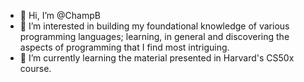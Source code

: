 - 👋 Hi, I’m @ChampB
- 👀 I’m interested in building my foundational knowledge of various programming languages; learning, in general and discovering the aspects of programming that I find most intriguing.
- 🌱 I’m currently learning the material presented in Harvard's CS50x course.

<!---
ChampB/ChampB is a ✨ special ✨ repository because its `README.md` (this file) appears on your GitHub profile.
You can click the Preview link to take a look at your changes.
--->
